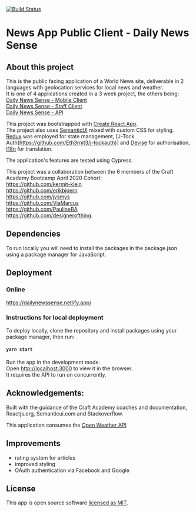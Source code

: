  [![Build Status](https://semaphoreci.com/api/v1/jysmys/newsroom_client-april-2020/branches/development/badge.svg)](https://semaphoreci.com/jysmys/newsroom_client-april-2020)


# News App Public Client -  Daily News Sense

## About this project
This is the public facing application of a World News site, deliverable in 2 languages with geolocation services for local news and weather.  
It is one of 4 applications created in a 3 week project, the others being:   
[Daily News Sense - Mobile Client](https://github.com/designerofthing/newsroom_mobile-april-2020)   
[Daily News Sense - Staff Client](https://github.com/designerofthing/newsroom_staff-april-2020)   
[Daily News Sense - API](https://github.com/designerofthing/newsroom_api-april-2020) 


This project was bootstrapped with [Create React App](https://github.com/facebook/create-react-app).  
The project also uses [SemanticUI](https://semantic-ui.com/) mixed with custom CSS for styling.  
[Redux](https://redux.js.org/) was employed for state management, [J-Tock Auth(https://github.com/Eth3rnit3/j-tockauth)] and [Devise](https://github.com/heartcombo/devise#the-devise-wiki) for authorisation, [I18n](https://www.i18next.com/) for translation. 


The application's features are tested using Cypress.


This project was a collaboration between the 6 members of the Craft Academy Bootcamp April 2020 Cohort:  
https://github.com/kermit-klein  
https://github.com/erikbjoern  
https://github.com/jysmys  
https://github.com/ViaMarcus  
https://github.com/PaulineBA  
https://github.com/designerofthing.

## Dependencies
To run locally you will need to install the packages in the package.json using a package manager for JavaScript.


## Deployment
### Online
https://dailynewssense.netlify.app/

### Instructions for local deployment
To deploy locally, clone the repository and install packages using your package manager, then run:
#### `yarn start`

Run the app in the development mode.  
Open [http://localhost:3000](http://localhost:3000) to view it in the browser.  
It requires the API to run on concurrently.

## Acknowledgements:
Built with the guidance of the Craft Academy coaches and documentation, Reactjs.org, Semanticui.com and Stackoverflow.

This application consumes the [Open Weather API](https://openweathermap.org/)  

## Improvements
- rating system for articles
- improved styling
- OAuth authentication via Facebook and Google

## License
This app is open source software [licensed as MIT](https://mit-license.org/).